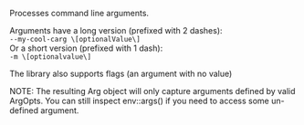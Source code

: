 Processes command line arguments.

Arguments have a long version (prefixed with 2 dashes):  
`--my-cool-carg \[optionalValue\]`  
Or a short version (prefixed with 1 dash):  
`-m \[optionalvalue\]`

The library also supports flags (an argument with no value)

NOTE:  The resulting Arg object will only capture arguments defined by valid ArgOpts.  You can still inspect env::args() if you need to access some un-defined argument.